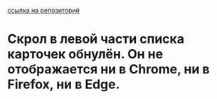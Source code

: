 [ссылка на репозиторий](https://github.com/Leviathan-of-Dis/posmotri_v_okno.git)
# Скрол в левой части списка карточек обнулён. Он не отображается ни в Chrome, ни в Firefox, ни в Edge.